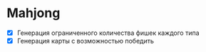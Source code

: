 # Mahjong
 - [x] Генерация ограниченного количества фишек каждого типа
 - [x] Генерация карты с возможностью победить 